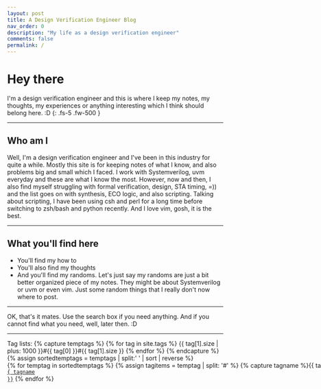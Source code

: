 ```yaml
---
layout: post
title: A Design Verification Engineer Blog
nav_order: 0
description: "My life as a design verification engineer"
comments: false
permalink: /
---
```


# Hey there
I'm a design verification engineer and this is where I keep my notes, my thoughts, my experiences or anything interesting which I think should belong here. :D
{: .fs-5 .fw-500 }

---
## Who am I
Well, I'm a design verification engineer and I've been in this industry for quite a while. Mostly this site is for keeping notes of what I know, and also problems big and small which I faced. I work with Systemverilog, uvm everyday and these are what I know the most. However, now and then, I also find myself struggling with formal verification, design, STA timing, =)) and the list goes on with synthesis, ECO logic, and also scripting. Talking about scripting, I have been using csh and perl for a long time before switching to zsh/bash and python recently. And I love vim, gosh, it is the best.

---
## What you'll find here
* You'll find my how to
* You'll also find my thoughts
* And you'll find my randoms.
Let's just say my randoms are just a bit better organized piece of my notes. They might be about Systemverilog or uvm or even vim. Just some random things that I really don't now where to post.



---
OK, that's it mates.
Use the search box if you need anything.
And if you cannot find what you need, well, later then. :D

---
Tag lists:
{% capture temptags %}
  {% for tag in site.tags %}
    {{ tag[1].size | plus: 1000 }}#{{ tag[0] }}#{{ tag[1].size }}
  {% endfor %}
{% endcapture %}
{% assign sortedtemptags = temptags | split:' ' | sort | reverse %}
<nobr>
{% for temptag in sortedtemptags %}
  {% assign tagitems = temptag | split: '#' %}
  {% capture tagname %}{{ tagitems[1] }}{% endcapture %}
  <a href="/tag/{{ tagname }}"><code class="highligher-rouge">{{ tagname }}</code></a>
{% endfor %}
</nobr>

